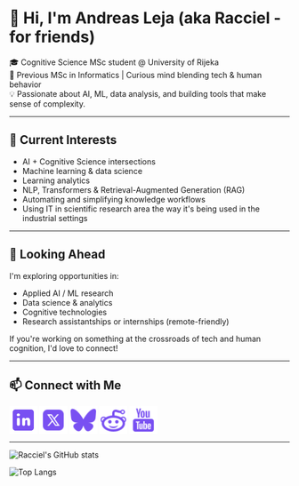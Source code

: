 # 👋 Hi, I'm Andreas Leja (aka Racciel - for friends)

🎓 Cognitive Science MSc student @ University of Rijeka  
🧠 Previous MSc in Informatics | Curious mind blending tech & human behavior  
💡 Passionate about AI, ML, data analysis, and building tools that make sense of complexity.

---

## 🔬 Current Interests
- AI + Cognitive Science intersections
- Machine learning & data science
- Learning analytics
- NLP, Transformers & Retrieval-Augmented Generation (RAG)
- Automating and simplifying knowledge workflows
- Using IT in scientific research area the way it's being used in the industrial settings

---
<!--
## 🛠 Projects & Explorations

| Project | Description | Tech |
|--------|-------------|------|
| **Structured RAG PDF** *(adapted)* | Personal adaptation of a project for extracting structured info from PDFs without OpenAI | `LangChain`, `Chroma`, `Bedrock`, `Transformers`, `Streamlit` |
| **Ethics of Learning Analytics** | Q-methodology research into students' attitudes on data privacy, transparency & consent | `R`, `QMethod`, `RStudio`, survey design |
| **Holiday Food Finder** | Multi-country scraper + semantic search for traditional foods on holidays | `Python`, `BeautifulSoup`, `OpenSearch`, `LangChain`, `AWS Lambda` |
| **Tarot Reading App** *(WIP)* | Experimental RAG app that interprets tarot cards using document context | `Chroma`, `LangChain`, `Streamlit`, `LLMs` |

---
-->
## 💼 Looking Ahead

I'm exploring opportunities in:
- Applied AI / ML research
- Data science & analytics
- Cognitive technologies
- Research assistantships or internships (remote-friendly)

If you're working on something at the crossroads of tech and human cognition, I'd love to connect!

---

## 📫 Connect with Me

<p align="left">
  <a href="https://linkedin.com/in/andreas-leja" target="blank"><img align="center" src="https://github.com/racciel/racciel/blob/main/assets/icons8-linkedin-material-rounded/icons8-linkedin-384.svg" alt="andreas-leja" height="50" width="50" /></a>
  <a href="https://x.com/Racciel_vevo" target="blank"><img align="center" src="https://github.com/racciel/racciel/blob/main/assets/icons8-x-material/icons8-x.svg" alt="andreas-leja" height="50" width="50" /></a>
  <a href="https://bsky.app/profile/racciel.bsky.social" target="blank"><img align="center" src="https://github.com/racciel/racciel/blob/main/assets/icons8-bluesky-material-filled/icons8-bluesky-24.svg" alt="racciel" height="50" width="50" /></a>
  <a href="https://www.reddit.com/user/Racciel/" target="blank"><img align="center" src="https://github.com/racciel/racciel/blob/main/assets/icons8-reddit-material-filled/icons8-reddit-24.svg" alt="Racciel" height="50" width="50" /></a>
  <a href="https://www.youtube.com/@raccielwastaken" target="blank"><img align="center" src="https://github.com/racciel/racciel/blob/main/assets/icons8-youtube-material-filled/icons8-youtube-24.svg" alt="raccielwastaken" height="50" width="50" /></a>
</p>
  <!--
  
  
  -->

<!--- - 💼 [LinkedIn](https://www.linkedin.com/in/andreas-leja/)
 🧠 [Thesis Topic (student ethics in analytics)](https://example.com) *(add this if you publish it!)*
- 🌱 Always learning, always building-->

---
![Racciel's GitHub stats](https://github-readme-stats.vercel.app/api?username=racciel&show_icons=true&theme=tokyonight)

![Top Langs](https://github-readme-stats.vercel.app/api/top-langs/?username=racciel&size_weight=0.2&count_weight=0.8&hide=jupyter%20notebook,html,css&theme=tokyonight&layout=compact&langs_count=8)
